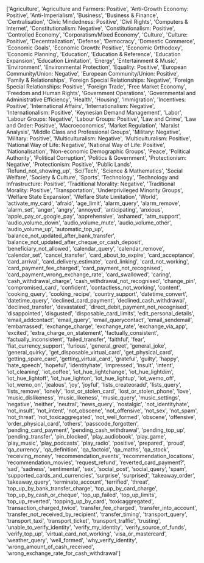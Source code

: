 ['Agriculture',
 'Agriculture and Farmers: Positive',
 'Anti-Growth Economy: Positive',
 'Anti-Imperialism',
 'Business',
 'Business & Finance',
 'Centralisation',
 'Civic Mindedness: Positive',
 'Civil Rights',
 'Computers & Internet',
 'Constitutionalism: Negative',
 'Constitutionalism: Positive',
 'Controlled Economy',
 'Corporatism/Mixed Economy',
 'Culture',
 'Culture: Positive',
 'Decentralization',
 'Defense',
 'Democracy',
 'Domestic Commerce',
 'Economic Goals',
 'Economic Growth: Positive',
 'Economic Orthodoxy',
 'Economic Planning',
 'Education',
 'Education & Reference',
 'Education Expansion',
 'Education Limitation',
 'Energy',
 'Entertainment & Music',
 'Environment',
 'Environmental Protection',
 'Equality: Positive',
 'European Community/Union: Negative',
 'European Community/Union: Positive',
 'Family & Relationships',
 'Foreign Special Relationships: Negative',
 'Foreign Special Relationships: Positive',
 'Foreign Trade',
 'Free Market Economy',
 'Freedom and Human Rights',
 'Government Operations',
 'Governmental and Administrative Efficiency',
 'Health',
 'Housing',
 'Immigration',
 'Incentives: Positive',
 'International Affairs',
 'Internationalism: Negative',
 'Internationalism: Positive',
 'Keynesian Demand Management',
 'Labor',
 'Labour Groups: Negative',
 'Labour Groups: Positive',
 'Law and Crime',
 'Law and Order: Positive',
 'Macroeconomics',
 'Market Regulation',
 'Marxist Analysis',
 'Middle Class and Professional Groups',
 'Military: Negative',
 'Military: Positive',
 'Multiculturalism: Negative',
 'Multiculturalism: Positive',
 'National Way of Life: Negative',
 'National Way of Life: Positive',
 'Nationalisation',
 'Non-economic Demographic Groups',
 'Peace',
 'Political Authority',
 'Political Corruption',
 'Politics & Government',
 'Protectionism: Negative',
 'Protectionism: Positive',
 'Public Lands',
 'Refund_not_showing_up',
 'Sci/Tech',
 'Science & Mathematics',
 'Social Welfare',
 'Society & Culture',
 'Sports',
 'Technology',
 'Technology and Infrastructure: Positive',
 'Traditional Morality: Negative',
 'Traditional Morality: Positive',
 'Transportation',
 'Underprivileged Minority Groups',
 'Welfare State Expansion',
 'Welfare State Limitation',
 'World',
 'activate_my_card',
 'afraid',
 'age_limit',
 'alarm_query',
 'alarm_remove',
 'alarm_set',
 'anger',
 'angry',
 'annoyed',
 'anticipating',
 'anxious',
 'apple_pay_or_google_pay',
 'apprehensive',
 'ashamed',
 'atm_support',
 'audio_volume_down',
 'audio_volume_mute',
 'audio_volume_other',
 'audio_volume_up',
 'automatic_top_up',
 'balance_not_updated_after_bank_transfer',
 'balance_not_updated_after_cheque_or_cash_deposit',
 'beneficiary_not_allowed',
 'calendar_query',
 'calendar_remove',
 'calendar_set',
 'cancel_transfer',
 'card_about_to_expire',
 'card_acceptance',
 'card_arrival',
 'card_delivery_estimate',
 'card_linking',
 'card_not_working',
 'card_payment_fee_charged',
 'card_payment_not_recognised',
 'card_payment_wrong_exchange_rate',
 'card_swallowed',
 'caring',
 'cash_withdrawal_charge',
 'cash_withdrawal_not_recognised',
 'change_pin',
 'compromised_card',
 'confident',
 'contactless_not_working',
 'content',
 'cooking_query',
 'cooking_recipe',
 'country_support',
 'datetime_convert',
 'datetime_query',
 'declined_card_payment',
 'declined_cash_withdrawal',
 'declined_transfer',
 'devastated',
 'direct_debit_payment_not_recognised',
 'disappointed',
 'disgusted',
 'disposable_card_limits',
 'edit_personal_details',
 'email_addcontact',
 'email_query',
 'email_querycontact',
 'email_sendemail',
 'embarrassed',
 'exchange_charge',
 'exchange_rate',
 'exchange_via_app',
 'excited',
 'extra_charge_on_statement',
 'factually_consistent',
 'factually_inconsistent',
 'failed_transfer',
 'faithful',
 'fear',
 'fiat_currency_support',
 'furious',
 'general_greet',
 'general_joke',
 'general_quirky',
 'get_disposable_virtual_card',
 'get_physical_card',
 'getting_spare_card',
 'getting_virtual_card',
 'grateful',
 'guilty',
 'happy',
 'hate_speech',
 'hopeful',
 'identityhate',
 'impressed',
 'insult',
 'intent',
 'iot_cleaning',
 'iot_coffee',
 'iot_hue_lightchange',
 'iot_hue_lightdim',
 'iot_hue_lightoff',
 'iot_hue_lighton',
 'iot_hue_lightup',
 'iot_wemo_off',
 'iot_wemo_on',
 'jealous',
 'joy',
 'joyful',
 'lists_createoradd',
 'lists_query',
 'lists_remove',
 'lonely',
 'lost_or_stolen_card',
 'lost_or_stolen_phone',
 'love',
 'music_dislikeness',
 'music_likeness',
 'music_query',
 'music_settings',
 'negative',
 'neither',
 'neutral',
 'news_query',
 'nostalgic',
 'not_identityhate',
 'not_insult',
 'not_intent',
 'not_obscene',
 'not_offensive',
 'not_sex',
 'not_spam',
 'not_threat',
 'not_toxicaggregated',
 'not_well_formed',
 'obscene',
 'offensive',
 'order_physical_card',
 'others',
 'passcode_forgotten',
 'pending_card_payment',
 'pending_cash_withdrawal',
 'pending_top_up',
 'pending_transfer',
 'pin_blocked',
 'play_audiobook',
 'play_game',
 'play_music',
 'play_podcasts',
 'play_radio',
 'positive',
 'prepared',
 'proud',
 'qa_currency',
 'qa_definition',
 'qa_factoid',
 'qa_maths',
 'qa_stock',
 'receiving_money',
 'recommendation_events',
 'recommendation_locations',
 'recommendation_movies',
 'request_refund',
 'reverted_card_payment?',
 'sad',
 'sadness',
 'sentimental',
 'sex',
 'social_post',
 'social_query',
 'spam',
 'supported_cards_and_currencies',
 'surprise',
 'surprised',
 'takeaway_order',
 'takeaway_query',
 'terminate_account',
 'terrified',
 'threat',
 'top_up_by_bank_transfer_charge',
 'top_up_by_card_charge',
 'top_up_by_cash_or_cheque',
 'top_up_failed',
 'top_up_limits',
 'top_up_reverted',
 'topping_up_by_card',
 'toxicaggregated',
 'transaction_charged_twice',
 'transfer_fee_charged',
 'transfer_into_account',
 'transfer_not_received_by_recipient',
 'transfer_timing',
 'transport_query',
 'transport_taxi',
 'transport_ticket',
 'transport_traffic',
 'trusting',
 'unable_to_verify_identity',
 'verify_my_identity',
 'verify_source_of_funds',
 'verify_top_up',
 'virtual_card_not_working',
 'visa_or_mastercard',
 'weather_query',
 'well_formed',
 'why_verify_identity',
 'wrong_amount_of_cash_received',
 'wrong_exchange_rate_for_cash_withdrawal']
